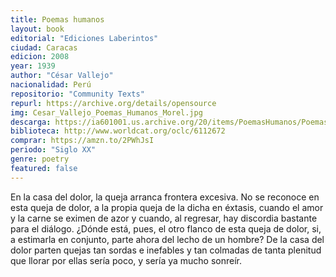 ```yaml
---
title: Poemas humanos
layout: book
editorial: "Ediciones Laberintos"
ciudad: Caracas
edicion: 2008
year: 1939
author: "César Vallejo"
nacionalidad: Perú
repositorio: "Community Texts"
repurl: https://archive.org/details/opensource
img: Cesar_Vallejo_Poemas_Humanos_Morel.jpg
descarga: https://ia601001.us.archive.org/20/items/PoemasHumanos/Poemas-Humanos.pdf
biblioteca: http://www.worldcat.org/oclc/6112672
comprar: https://amzn.to/2PWhJsI
periodo: "Siglo XX"
genre: poetry
featured: false
---
```

 

  En la casa del dolor, la queja arranca frontera excesiva. No se reconoce en esta queja de dolor, a la propia queja de la dicha en éxtasis, cuando el amor y la carne se eximen de azor y cuando, al regresar, hay discordia bastante para el diálogo.
  ¿Dónde está, pues, el otro flanco de esta queja de dolor, si, a estimarla en conjunto, parte ahora del lecho de un hombre?
  De la casa del dolor parten quejas tan sordas e inefables y tan colmadas de tanta plenitud que llorar por ellas sería poco, y sería ya mucho sonreír.
